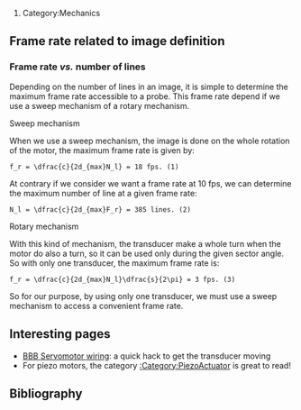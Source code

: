1.  Category:Mechanics

Frame rate related to image definition
--------------------------------------

### Frame rate *vs.* number of lines

Depending on the number of lines in an image, it is simple to determine
the maximum frame rate accessible to a probe. This frame rate depend if
we use a sweep mechanism of a rotary mechanism.

Sweep mechanism

When we use a sweep mechanism, the image is done on the whole rotation
of the motor, the maximum frame rate is given by:

`f_r = \dfrac{c}{2d_{max}N_l} = 18 fps. (1)`

At contrary if we consider we want a frame rate at 10 fps, we can
determine the maximum number of line at a given frame rate:

`N_l = \dfrac{c}{2d_{max}F_r} = 385 lines. (2)`

Rotary mechanism

With this kind of mechanism, the transducer make a whole turn when the
motor do also a turn, so it can be used only during the given sector
angle. So with only one transducer, the maximum frame rate is:

`f_r = \dfrac{c}{2d_{max}N_l}\dfrac{s}{2\pi} = 3 fps. (3)`

So for our purpose, by using only one transducer, we must use a sweep
mechanism to access a convenient frame rate.

Interesting pages
-----------------

-   [BBB Servomotor wiring](BBB_Servomotor_wiring "wikilink"): a quick
    hack to get the transducer moving
-   For piezo motors, the category
    [:Category:PiezoActuator](:Category:PiezoActuator "wikilink") is
    great to read!

Bibliography
------------
